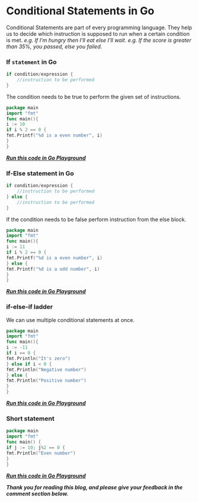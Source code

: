 # Conditional Statements in Go

Conditional Statements are part of every programming language. They help us to decide which instruction is supposed to run when a certain condition is met. *e.g. If I’m hungry then I’ll eat else I’ll wait.* *e.g. If the score is greater than 35%, you passed, else you failed.*

### If `statement` in Go

```go
if condition/expression {
    //instruction to be performed
}
```

The condition needs to be true to perform the given set of instructions.

```go
package main
import "fmt"
func main(){
i := 10
if i % 2 == 0 {
fmt.Printf("%d is a even number", i)
}
}
```

[***Run this code in Go Playground***](https://play.golang.org/p/YO_-cELIUii)

### If-Else statement in Go

```go
if condition/expression {
    //instruction to be performed
} else {
    //instruction to be performed
}
```

If the condition needs to be false perform instruction from the else block.

```go
package main
import "fmt"
func main(){
i := 11
if i % 2 == 0 {
fmt.Printf("%d is a even number", i)
} else {
fmt.Printf("%d is a odd number", i)
}
}
```

[***Run this code in Go Playground***](https://play.golang.org/p/Fj2fjOaeNZy)

### if-else-if ladder

We can use multiple conditional statements at once.

```go
package main
import "fmt"
func main(){
i := -11
if i == 0 {
fmt.Println("It's zero")
} else if i < 0 {
fmt.Println("Negative number")
} else {
fmt.Println("Positive number")
}
}
```

[***Run this code in Go Playground***](https://play.golang.org/p/kL1RyoKUzF-)

### Short statement

```go
package main
import "fmt"
func main() {
if j := 10; j%2 == 0 {
fmt.Println("Even number")
}
}
```

[***Run this code in Go Playground***](https://play.golang.org/p/f6SyTAE1Rtz)

***Thank you for reading this blog, and please give your feedback in the comment section below.***